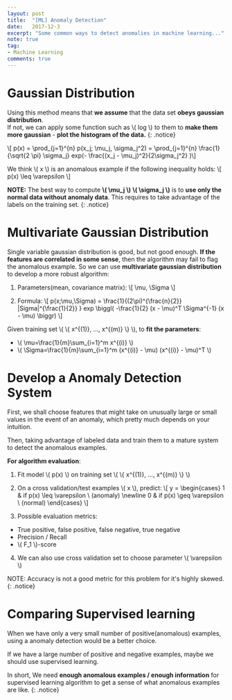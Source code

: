 ```yaml
---
layout: post
title:  "[ML] Anomaly Detection"
date:   2017-12-3
excerpt: "Some common ways to detect anomalies in machine learning..."
note: true
tag:
- Machine Learning
comments: true
---
```


# Gaussian Distribution

Using this method means that **we assume** that the data set **obeys gaussian distribution**.<br>
If not, we can apply some function such as \\( log \\) to them to **make them more gaussian** - **plot the histogram of the data.**
{: .notice}

\\[ p(x) = \prod_{j=1}^{n} p(x_j; \mu_j, \sigma_j^2) = \prod_{j=1}^{n} \frac{1}{\sqrt{2 \pi} \sigma_j} exp(- \frac{(x_j - \mu_j)^2}{2\sigma_j^2} )\\]

We think \\( x \\) is an anomalous example if the following inequality holds:
  \\[ p(x) \leq \varepsilon \\]

**NOTE:** The best way to compute **\\( \mu_j \\)** **\\( \sigma_j \\)** is to **use only the normal data without anomaly data**. This requires to take advantage of the labels on the training set.
{: .notice}

# Multivariate Gaussian Distribution

Single variable gaussian distribution is good, but not good enough. **If the features are correlated in some sense**, then the algorithm may fail to flag the anomalous example. So we can use **multivariate gaussian distribution** to develop a more robust algorithm:

1. Parameters(mean, covariance matrix):
  \\[ \mu, \Sigma \\]

2. Formula:
  \\[ p(x;\mu,\Sigma) = \frac{1}{(2\pi)^{\frac{n}{2}} |Sigma|^{\frac{1}{2}} } exp \biggl( -\frac{1}{2} (x - \mu)^T \Sigma^{-1} (x - \mu) \biggr) \\]

Given training set \\( \\{ x^{(1)}, ..., x^{(m)} \\} \\), to **fit the parameters**:
  - \\( \mu=\frac{1}{m}\sum_{i=1}^m x^{(i)} \\)
  - \\( \Sigma=\frac{1}{m}\sum_{i=1}^m (x^{(i)} - \mu) (x^{(i)} - \mu)^T \\)

# Develop a Anomaly Detection System

First, we shall choose features that might take on unusually large or small values in the event of an anomaly, which pretty much depends on your intuition.

Then, taking advantage of labeled data and train them to a mature system to detect the anomalous examples.

**For algorithm evaluation**:
1. Fit model \\( p(x) \\) on training set \\( \\{ x^{(1)}, ..., x^{(m)} \\} \\)

2. On a cross validation/test examples \\( x \\), predict:
  \\[ y = 
  \begin{cases}
    1 & if p(x) \leq \varepsilon \ (anomaly) \newline
    0 & if p(x) \geq \varepsilon \ (normal)
  \end{cases}
  \\]

3. Possible evaluation metrics:
  - True positive, false positive, false negative, true negative
  - Precision / Recall
  - \\( F_1 \\)-score

4. We can also use cross validation set to choose parameter \\( \varepsilon \\)

NOTE: Accuracy is not a good metric for this problem for it's highly skewed.
{: .notice}

# Comparing Supervised learning

When we have only a very small number of positive(anomalous) examples, using a anomaly detection would be a better choice.

If we have a large number of positive and negative examples, maybe we should use supervised learning.

In short, We need **enough anomalous examples / enough information** for supervised learning algorithm to get a sense of what anomalous examples are like.
{: .notice}